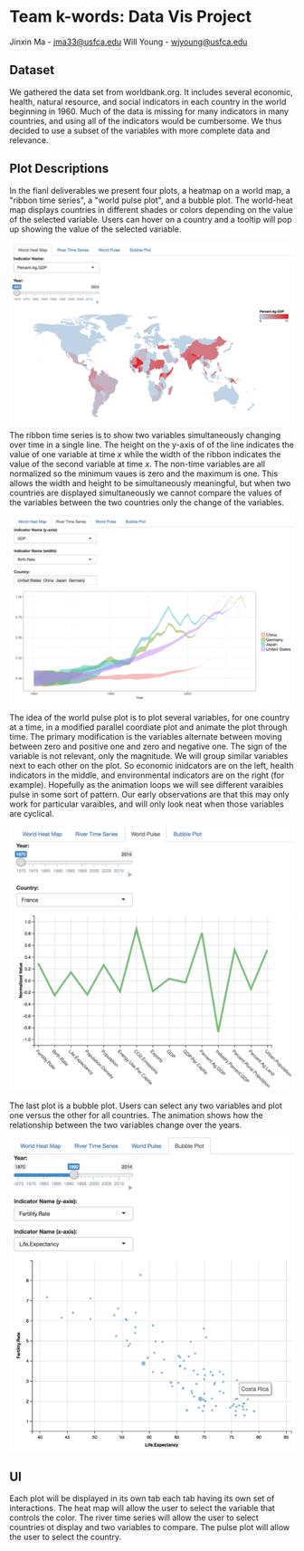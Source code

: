 # Team k-words: Data Vis Project

Jinxin Ma - jma33@usfca.edu
Will Young - wjyoung@usfca.edu

## Dataset

We gathered the data set from worldbank.org. It includes several economic, health, natural resource, and social indicators in each country in the world beginning in 1960. Much of the data is missing for many indicators in many countries, and using all of the indicators would be cumbersome. We thus decided to use a subset of the variables with more complete data and relevance.

## Plot Descriptions

In the fianl deliverables we present four plots, a heatmap on a world map, a "ribbon time series", a "world pulse plot", and a bubble plot. The world-heat map displays countries in different shades or colors depending on the value of the selected variable. Users can hover on a country and a tooltip will pop up showing the value of the selected variable. 

![](./screen_shots/heat.png)

The ribbon time series is to show two variables simultaneously changing over time in a single line. The height on the y-axis of of the line indicates the value of one variable at time $x$ while the width of the ribbon indicates the value of the second variable at time $x$. The non-time variables are all normalized so the minimum vaues is zero and the maximum is one. This allows the width and height to be simultaneously meaningful, but when two countries are displayed simultaneously we cannot compare the values of the variables between the two countries only the change of the variables.

![](./screen_shots/time.png)

The idea of the world pulse plot is to plot several variables, for one country at a time, in a modified parallel coordiate plot and animate the plot through time. The primary modification is the variables alternate between moving between zero and positive one and zero and negative one. The sign of the variable is not relevant, only the magnitude. We will group similar variables next to each other on the plot. So economic inidcators are on the left, health indicators in the middle, and environmental indicators are on the right (for example). Hopefully as the animation loops we will see different varaibles pulse in some sort of pattern. Our early observations are that this may only work for particular varaibles, and will only look neat when those variables are cyclical.

![](./screen_shots/pulse.png)

The last plot is a bubble plot. Users can select any two variables and plot one versus the other for all countries. The animation shows how the relationship between the two variables change over the years.

![](./screen_shots/bubble.png)

## UI

Each plot will be displayed in its own tab each tab having its own set of interactions. The heat map will allow the user to select the variable that controls the color. The river time series will allow the user to select countries ot display and two variables to compare. The pulse plot will allow the user to select the country. 
